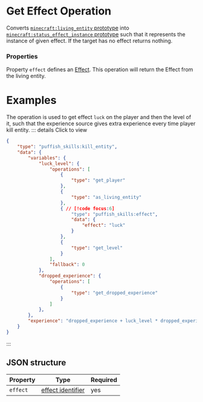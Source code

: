 # Get Effect Operation

Converts [`minecraft:living_entity` prototype](/creators/configuration/calculations/prototypes/built-in/living-entity) into [`minecraft:status_effect_instance` prototype](/creators/configuration/calculations/prototypes/built-in/status-effect-instance) such that it represents the instance of given effect. If the target has no effect returns nothing.

### Properties
Property `effect` defines an [Effect](https://minecraft.wiki/w/Effect). This operation will return the Effect from the living entity.

# Examples

The operation is used to get effect `luck` on the player and then the level of it, such that the experience source gives extra experience every time player kill entity.
::: details Click to view
```json
{
	"type": "puffish_skills:kill_entity",
	"data": {
		"variables": {
			"luck_level": {
				"operations": [
					{
						"type": "get_player"
					},
					{
						"type": "as_living_entity"
					},
					{ // [!code focus:6]
						"type": "puffish_skills:effect",
						"data": {
							"effect": "luck"
						}
					},
					{
						"type": "get_level"
					}
				],
				"fallback": 0
			},
			"dropped_experience": {
				"operations": [
					{
						"type": "get_dropped_experience"
					}
				]
			},
		},
		"experience": "dropped_experience + luck_level * dropped_experience"
	}
}
```
:::

## JSON structure

|Property|Type|Required|
|-|-|-|
|`effect`|[effect identifier](https://minecraft.wiki/w/Effect)|yes|